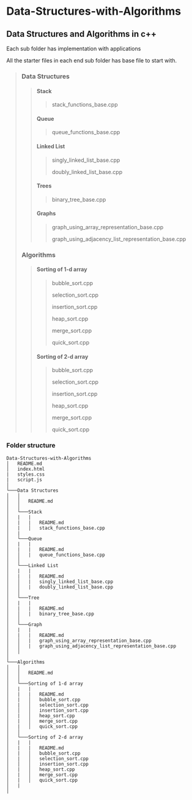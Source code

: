 # Data-Structures-with-Algorithms

## Data Structures and Algorithms in c++

Each sub folder has implementation with applications

All the starter files in each end sub folder has base file to start with.

> ### Data Structures
>
> > #### Stack
> >
> > > stack_functions_base.cpp
> > >
> >
> > #### Queue
> >
> > > queue_functions_base.cpp
> > >
> >
> > #### Linked List
> >
> > > singly_linked_list_base.cpp
> > >
> > > doubly_linked_list_base.cpp
> > >
> >
> > #### Trees
> >
> > > binary_tree_base.cpp
> > >
> >
> > #### Graphs
> >
> > > graph_using_array_representation_base.cpp
> > >
> > > graph_using_adjacency_list_representation_base.cpp
> > >
> >
>
> ### Algorithms
>
> > #### Sorting of 1-d array
> >
> > > bubble_sort.cpp
> > >
> > > selection_sort.cpp
> > >
> > > insertion_sort.cpp
> > >
> > > heap_sort.cpp
> > >
> > > merge_sort.cpp
> > >
> > > quick_sort.cpp
> >
> > #### Sorting of 2-d array
> >
> > > bubble_sort.cpp
> > >
> > > selection_sort.cpp
> > >
> > > insertion_sort.cpp
> > >
> > > heap_sort.cpp
> > >
> > > merge_sort.cpp
> > >
> > > quick_sort.cpp
> > >
> >
>

### Folder structure

```
Data-Structures-with-Algorithms
│   README.md
│   index.html
|   styles.css
|   script.js
│
└───Data Structures
│   │
│   │   README.md
│   │
│   └───Stack
│   |   |
│   |   |   README.md
│   |   │   stack_functions_base.cpp
│   |  
│   └───Queue
│   |   |
│   |   |   README.md
│   │   |   queue_functions_base.cpp
│   │
│   └───Linked List
│   |   |
│   |   |   README.md
│   │   |   singly_linked_list_base.cpp
│   │   |   doubly_linked_list_base.cpp
│   │
│   └───Tree
│   |   |
│   |   |   README.md
│   │   |   binary_tree_base.cpp
│   │
│   └───Graph
│   |   |
│   |   |   README.md
│   │   |   graph_using_array_representation_base.cpp
│   │   |   graph_using_adjacency_list_representation_base.cpp
│   │
│
└───Algorithms
│   │
│   │   README.md
│   │
│   └───Sorting of 1-d array
│   |   |
│   |   |   README.md
│   |   │   bubble_sort.cpp
│   |   │   selection_sort.cpp
│   │   │   insertion_sort.cpp
│   |   │   heap_sort.cpp
│   |   │   merge_sort.cpp
│   |   │   quick_sort.cpp
│   │
│   └───Sorting of 2-d array
│   |   |
│   |   |   README.md
│   |   │   bubble_sort.cpp
│   |   │   selection_sort.cpp
│   │   │   insertion_sort.cpp
│   |   │   heap_sort.cpp
│   |   │   merge_sort.cpp
│   |   │   quick_sort.cpp
│   |
│
```